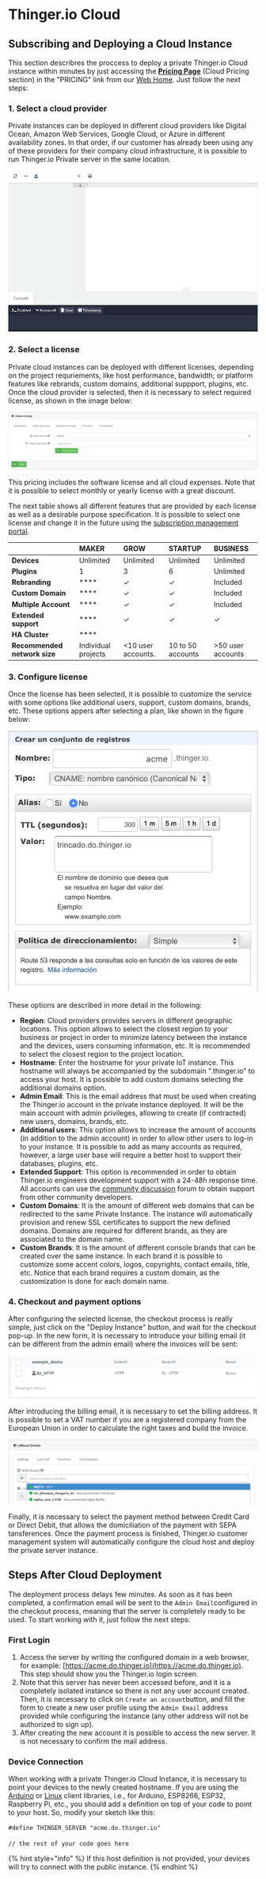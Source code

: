 # Thinger.io Cloud

## Subscribing and Deploying a Cloud Instance

This section describres the proccess to deploy a private Thinger.io Cloud instance within minutes by just accessing the [**Pricing Page**](https://pricing.thinger.io) \(Cloud Pricing section\) in the "PRICING" link from our [Web Home](https://thinger.io). Just follow the next steps:

### 1. Select a cloud provider

Private instances can be deployed in different cloud providers like Digital Ocean, Amazon Web Services, Google Cloud, or Azure in different availability zones. In that order, if our customer has already been using any of these providers for their company cloud infrastructure, it is possible to run Thinger.io Private server in the same location. 

![Cloud provider selection between Digital Ocean, Amazon Web Services, Google Cloud and Azure](../.gitbook/assets/image%20%28140%29.png)

### 2. Select a license

Private cloud instances can be deployed with different licenses, depending on the project requriements, like host performance, bandwidth; or platform features like rebrands, custom domains, additional suppport,  plugins, etc. Once the cloud provider is selected, then it is necessary to select required license, as shown in the image below:

![](../.gitbook/assets/image%20%28101%29.png)

This pricing includes the software license and all cloud expenses. Note that it is possible to select monthly or yearly license with a great discount. 

The next table shows all different features that are provided by each license as well as a desirable purpose specification. It is possible to select one license and change it in the future using the [subscription management portal](https://thinger.chargebeeportal.com). 

|  | **MAKER** | **GROW** | **STARTUP** | **BUSINESS** |
| :--- | :--- | :--- | :--- | :--- |
| **Devices** | Unlimited | Unlimited | Unlimited | Unlimited |
| **Plugins** | 1 | 3 | 6 | Unlimited |
| **Rebranding** | \*\*\*\* | ✓ | ✓ | Included |
| **Custom Domain** | \*\*\*\* | ✓ | ✓ | Included |
| **Multiple Account** | \*\*\*\* | ✓ | ✓ | Included |
| **Extended support** | \*\*\*\* | ✓ | ✓ | ✓ |
| **HA Cluster** | \*\*\*\* |  |  |  |
| **Recommended network size** | Individual projects | &lt;10 user accounts. | 10 to 50 accounts |  &gt;50 user accounts |

### 3.  Configure license

Once the license has been selected, it is possible to customize the service with some options like additional users, support, custom domains, brands, etc. These options appers after selecting a plan, like shown in the figure below:

![Instance license preferences](../.gitbook/assets/image%20%28162%29.png)

These options are described in more detail in the following:

* **Region**: Cloud providers provides servers in different geographic locations. This option allows to select the closest region to your business or project in order to minimize latency between the instance and the devices, users consuming information, etc. It is recommended to select the closest region to the project location.
* **Hostname**: Enter the hostname for your private IoT instance. This hostname will always be accompanied by the subdomain ".thinger.io" to access your host. It is possible to add custom domains selecting the additional domains option.
* **Admin Email**: This is the email address that must be used when creating the Thinger.io account in the private instance deployed. It will be the main account with admin privileges, allowing to create \(if contracted\) new users, domains, brands, etc.
* **Additional users**: This option allows to increase the amount of accounts \(in addition to the admin account\) in order to allow other users to log-in to your instance. It is possible to add as many accounts as required, however, a large user base will require a better host to support their databases, plugins, etc. 
* **Extended Support**: This option is recommended in order to obtain Thinger.io engineers development support with a 24-48h response time. All accounts can use the [community discussion](https://community.thinger.io) forum to obtain support from other community developers.
* **Custom Domains**: It is the amount of different web domains that can be redirected to the same Private Instance. The instance will automatically provision and renew SSL certificates to support the new defined domains. Domains are required for different brands, as they are associated to the domain name.
* **Custom Brands**: It is the amount of different console brands that can be created over the same instance. In each brand it is possible to customize some accent colors, logos, copyrights, contact emails, title, etc. Notice that each brand requires a custom domain, as the customization is done for each domain name.

### 4. Checkout and payment options

After configuring the selected license, the checkout process is really simple, just click on the "Deploy Instance" button, and wait for the checkout pop-up. In the new form, it is necessary to introduce your billing email \(it can be different from the admin email\) where the invoices will be sent: 

![Billing email](../.gitbook/assets/image%20%28190%29.png)

After introducing the billing email, it is necessary to set the billing address. It is possible to set a VAT number if you are a registered company from the European Union in order to calculate the right taxes and build the invoice.

![Billing address configuration](../.gitbook/assets/image%20%2893%29.png)

Finally, it is necessary to select the payment method between Credit Card or Direct Debit, that allows the domiciliation of the payment with SEPA tansferences. Once the payment process is finished, Thinger.io customer management system will automatically configure the cloud host and deploy the private server instance. 

## Steps After Cloud Deployment

The deployment process delays few minutes. As soon as it has been completed, a confirmation email will be sent to the `Admin Email`configured in the checkout process, meaning that the server is completely ready to be used. To start working with it, just follow the next steps:

### First Login

1. Access the server by writing the configured domain in a web browser, for example: [https://acme.do.thinger.io](https://acme.do.thinger.io). This step should show you the Thinger.io login screen.
2. Note that this server has never been accessed before, and it is a completely isolated instance so there is not any user account created. Then, it is necessary to click on `Create an account`button, and fill the form to create a new user profile using the `Admin Email` address provided while configuring the instance \(any other address will not be authorized to sign up\).
3. After creating the new account it is possible to access the new server. It is not necessary to confirm the mail address.

### Device Connection

When working with a private Thinger.io Cloud Instance, it is necessary to point your devices to the newly created hostname. If you are using the [Arduino](../devices/arduino.md) or [Linux](../devices/linux.md) client libraries, i.e., for Arduino, ESP8266, ESP32, Raspberry Pi, etc., you should add a definition on top of your code to point to your host. So, modify your sketch like this:

```text
#define THINGER_SERVER "acme.do.thinger.io"

// the rest of your code goes here
```

{% hint style="info" %}
If this host definition is not provided, your devices will try to connect with the public instance. 
{% endhint %}

